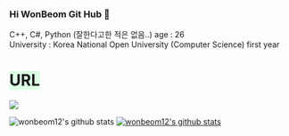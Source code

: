 ### Hi WonBeom Git Hub 👋
C++, C#, Python (잘한다고한 적은 없음..)
age : 26  
University : Korea National Open University (Computer Science) first year  





<span style='background-color:#dcffe4'>URL<span/>
==================================================
<a href="https://velog.io/@wonbeom2669" target="_blank"><img src="https://img.shields.io/badge/Velog-20C997?style=flat-square&logo=Velog&logoColor=white"/></a>


![wonbeom12's github stats](https://github-readme-stats.vercel.app/api?username=wonbeom12&show_icons=true)
[![wonbeom12's github stats](https://github-readme-stats.vercel.app/api/top-langs/?username=wonbeom12&show_icons=true&hide_border=true&title_color=004386&icon_color=004386&layout=compact)](https://github.com/wonbeom12)


<!--
**wonbeom12/wonbeom12** is a ✨ _special_ ✨ repository because its `README.md` (this file) appears on your GitHub profile.


Here are some ideas to get you started:

- 🔭 I’m currently working on ...
- 🌱 I’m currently learning ...
- 👯 I’m looking to collaborate on ...
- 🤔 I’m looking for help with ...
- 💬 Ask me about ...
- 📫 How to reach me: ...
- 😄 Pronouns: ...
- ⚡ Fun fact: ...
-->
